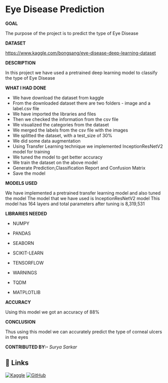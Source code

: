 
# Eye Disease Prediction

**GOAL**

The purpose of the project is to predict the type of Eye Disease

**DATASET**

https://www.kaggle.com/bongsang/eye-disease-deep-learning-dataset

**DESCRIPTION**

In this project we have used a pretrained deep learning model to classify
the type of Eye Disease

**WHAT I HAD DONE**

* We have download the dataset from kaggle 
* From the downloaded dataset there are two folders - image and a label.csv file
* We have imported the libraries and files 
* Then we checked the information from the csv file
* We visualized the categories from the dataset
* We merged the labels from the csv file with the images
* We splitted the dataset, with a test_size of 30%
* We did some data augmentation
* Using Transfer Learning technique we implemented InceptionResNetV2 model for training
* We tuned the model to get better accuracy
* We train the dataset on the above model
* Generate Prediction,Classification Report and Confusion Matrix
* Save the model

**MODELS USED**

We have implemented a pretrained transfer learning model and also tuned the model
The model that we have used is InceptionResNetV2 model
This model has 164 layers and total parameters after tuning is 8,319,531

**LIBRARIES NEEDED**

* NUMPY

* PANDAS

* SEABORN

* SCIKIT-LEARN

* TENSORFLOW

* WARNINGS

* TQDM

* MATPLOTLIB

**ACCURACY**

Using this model we got an accuracy of 88%

**CONCLUSION**

Thus using this model we can accurately predict the type of corneal ulcers in the eyes

**CONTRIBUTED BY:-**
*Surya Sarkar*








## 🔗 Links
[![Kaggle](https://img.shields.io/badge/Kaggle-20BEFF?style=for-the-badge&logo=Kaggle&logoColor=white)](https://www.kaggle.com/suryasarkar1282) [![GitHub](https://img.shields.io/badge/github-%23121011.svg?style=for-the-badge&logo=github&logoColor=white)](https://www.linkedin.com/)


